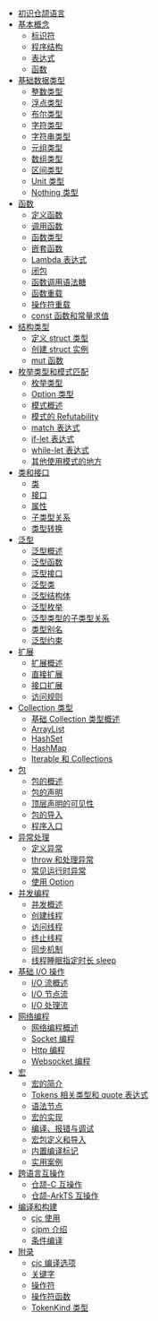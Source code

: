 - [初识仓颉语言](docs/user_manual/source_zh_cn/first_understanding/basic.md)
- [基本概念]()
  - [标识符](docs/user_manual/source_zh_cn/basic_programming_concepts/identifier.md)
  - [程序结构](docs/user_manual/source_zh_cn/basic_programming_concepts/program_structure.md)
  - [表达式](docs/user_manual/source_zh_cn/basic_programming_concepts/expression.md)
  - [函数](docs/user_manual/source_zh_cn/basic_programming_concepts/function.md)
- [基础数据类型]()
  - [整数类型](docs/user_manual/source_zh_cn/basic_data_type/integer.md)
  - [浮点类型](docs/user_manual/source_zh_cn/basic_data_type/float.md)
  - [布尔类型](docs/user_manual/source_zh_cn/basic_data_type/bool.md)
  - [字符类型](docs/user_manual/source_zh_cn/basic_data_type/characters.md)
  - [字符串类型](docs/user_manual/source_zh_cn/basic_data_type/strings.md)
  - [元组类型](docs/user_manual/source_zh_cn/basic_data_type/tuple.md)
  - [数组类型](docs/user_manual/source_zh_cn/basic_data_type/array.md)
  - [区间类型](docs/user_manual/source_zh_cn/basic_data_type/range.md)
  - [Unit 类型](docs/user_manual/source_zh_cn/basic_data_type/unit.md)
  - [Nothing 类型](docs/user_manual/source_zh_cn/basic_data_type/nothing.md)
- [函数]()
  - [定义函数](docs/user_manual/source_zh_cn/function/define_functions.md)
  - [调用函数](docs/user_manual/source_zh_cn/function/call_functions.md)
  - [函数类型](docs/user_manual/source_zh_cn/function/first_class_citizen.md)
  - [嵌套函数](docs/user_manual/source_zh_cn/function/nested_functions.md)
  - [Lambda 表达式](docs/user_manual/source_zh_cn/function/lambda.md)
  - [闭包](docs/user_manual/source_zh_cn/function/closure.md)
  - [函数调用语法糖](docs/user_manual/source_zh_cn/function/function_call_desugar.md)
  - [函数重载](docs/user_manual/source_zh_cn/function/function_overloading.md)
  - [操作符重载](docs/user_manual/source_zh_cn/function/operator_overloading.md)
  - [const 函数和常量求值](docs/user_manual/source_zh_cn/function/const_func_and_eval.md)
- [结构类型]()
  - [定义 struct 类型](docs/user_manual/source_zh_cn/struct/define_struct.md)
  - [创建 struct 实例](docs/user_manual/source_zh_cn/struct/create_instance.md)
  - [mut 函数](docs/user_manual/source_zh_cn/struct/mut.md)
- [枚举类型和模式匹配]()
  - [枚举类型](docs/user_manual/source_zh_cn/enum_and_pattern_match/enum.md)
  - [Option 类型](docs/user_manual/source_zh_cn/enum_and_pattern_match/option_type.md)
  - [模式概述](docs/user_manual/source_zh_cn/enum_and_pattern_match/pattern_overview.md)
  - [模式的 Refutability](docs/user_manual/source_zh_cn/enum_and_pattern_match/pattern_refutability.md)
  - [match 表达式](docs/user_manual/source_zh_cn/enum_and_pattern_match/match.md)
  - [if-let 表达式](docs/user_manual/source_zh_cn/enum_and_pattern_match/if_let.md)
  - [while-let 表达式](docs/user_manual/source_zh_cn/enum_and_pattern_match/while_let.md)
  - [其他使用模式的地方](docs/user_manual/source_zh_cn/enum_and_pattern_match/other.md)
- [类和接口]()
  - [类](docs/user_manual/source_zh_cn/class_and_interface/class.md)
  - [接口](docs/user_manual/source_zh_cn/class_and_interface/interface.md)
  - [属性](docs/user_manual/source_zh_cn/class_and_interface/prop.md)
  - [子类型关系](docs/user_manual/source_zh_cn/class_and_interface/subtype.md)
  - [类型转换](docs/user_manual/source_zh_cn/class_and_interface/typecast.md)
- [泛型]()
  - [泛型概述](docs/user_manual/source_zh_cn/generic/generic_overview.md)
  - [泛型函数](docs/user_manual/source_zh_cn/generic/generic_function.md)
  - [泛型接口](docs/user_manual/source_zh_cn/generic/generic_interface.md)
  - [泛型类](docs/user_manual/source_zh_cn/generic/generic_class.md)
  - [泛型结构体](docs/user_manual/source_zh_cn/generic/generic_struct.md)
  - [泛型枚举](docs/user_manual/source_zh_cn/generic/generic_enum.md)
  - [泛型类型的子类型关系](docs/user_manual/source_zh_cn/generic/generic_subtype.md)
  - [类型别名](docs/user_manual/source_zh_cn/generic/typealias.md)
  - [泛型约束](docs/user_manual/source_zh_cn/generic/generic_constraint.md)
- [扩展]()
  - [扩展概述](docs/user_manual/source_zh_cn/extension/extend_overview.md)
  - [直接扩展](docs/user_manual/source_zh_cn/extension/direct_extension.md)
  - [接口扩展](docs/user_manual/source_zh_cn/extension/interface_extension.md)
  - [访问规则](docs/user_manual/source_zh_cn/extension/access_rules.md)
- [Collection 类型]()
  - [基础 Collection 类型概述](docs/user_manual/source_zh_cn/Collections/collection_overview.md)
  - [ArrayList](docs/user_manual/source_zh_cn/Collections/collection_arraylist.md)
  - [HashSet](docs/user_manual/source_zh_cn/Collections/collection_hashset.md)
  - [HashMap](docs/user_manual/source_zh_cn/Collections/collection_hashmap.md)
  - [Iterable 和 Collections](docs/user_manual/source_zh_cn/Collections/collection_iterable_collections.md)
- [包]()
  - [包的概述](docs/user_manual/source_zh_cn/package/package_overview.md)
  - [包的声明](docs/user_manual/source_zh_cn/package/package_name.md)
  - [顶层声明的可见性](docs/user_manual/source_zh_cn/package/toplevel_access.md)
  - [包的导入](docs/user_manual/source_zh_cn/package/import.md)
  - [程序入口](docs/user_manual/source_zh_cn/package/entry.md)
- [异常处理]()
  - [定义异常](docs/user_manual/source_zh_cn/error_handle/exception_overview.md)
  - [throw 和处理异常](docs/user_manual/source_zh_cn/error_handle/handle.md)
  - [常见运行时异常](docs/user_manual/source_zh_cn/error_handle/common_runtime_exceptions.md)
  - [使用 Option](docs/user_manual/source_zh_cn/error_handle/use_option.md)
- [并发编程]()
  - [并发概述](docs/user_manual/source_zh_cn/concurrency/concurrency_overview.md)
  - [创建线程](docs/user_manual/source_zh_cn/concurrency/create_thread.md)
  - [访问线程](docs/user_manual/source_zh_cn/concurrency/use_thread.md)
  - [终止线程](docs/user_manual/source_zh_cn/concurrency/terminal_thread.md)
  - [同步机制](docs/user_manual/source_zh_cn/concurrency/sync.md)
  - [线程睡眠指定时长 sleep](docs/user_manual/source_zh_cn/concurrency/sleep.md)
- [基础 I/O 操作]()
  - [I/O 流概述](docs/user_manual/source_zh_cn/Basic_IO/basic_IO_overview.md)
  - [I/O 节点流](docs/user_manual/source_zh_cn/Basic_IO/basic_IO_source_stream.md)
  - [I/O 处理流](docs/user_manual/source_zh_cn/Basic_IO/basic_IO_process_stream.md)
- [网络编程]()
  - [网络编程概述](docs/user_manual/source_zh_cn/Net/net_overview.md)
  - [Socket 编程](docs/user_manual/source_zh_cn/Net/net_socket.md)
  - [Http 编程](docs/user_manual/source_zh_cn/Net/net_http.md)
  - [Websocket 编程](docs/user_manual/source_zh_cn/Net/net_websocket.md)
- [宏]()
  - [宏的简介](docs/user_manual/source_zh_cn/Macro/macro_introduction.md)
  - [Tokens 相关类型和 quote 表达式](docs/user_manual/source_zh_cn/Macro/Tokens_types_and_quote_expressions.md)
  - [语法节点](docs/user_manual/source_zh_cn/Macro/sytax_node.md)
  - [宏的实现](docs/user_manual/source_zh_cn/Macro/implementation_of_macros_ohos.md)
  - [编译、报错与调试](docs/user_manual/source_zh_cn/Macro/compiling_error_reporting_and_debugging_ohos.md)
  - [宏包定义和导入](docs/user_manual/source_zh_cn/Macro/defining_and_importing_macro_package.md)
  - [内置编译标记](docs/user_manual/source_zh_cn/Macro/builtin_compilation_flags.md)
  - [实用案例](docs/user_manual/source_zh_cn/Macro/pratical_case.md)
- [跨语言互操作]()
  - [仓颉-C 互操作](docs/user_manual/source_zh_cn/FFI/cangjie-c.md)
  - [仓颉-ArkTS 互操作](docs/user_manual/source_zh_cn/FFI/cangjie-arkts.md)
- [编译和构建]()
  - [cjc 使用](docs/user_manual/source_zh_cn/Compile-And-Build/cjc_usage_OHOS.md)
  - [cjpm 介绍](docs/user_manual/source_zh_cn/Compile-And-Build/cjpm_usage_OHOS.md)
  - [条件编译](docs/user_manual/source_zh_cn/Compile-And-Build/conditional_compilation.md)
- [附录]()
  - [cjc 编译选项](docs/user_manual/source_zh_cn/Appendix/compile_options_OHOS.md)
  - [关键字](docs/user_manual/source_zh_cn/Appendix/keyword.md)
  - [操作符](docs/user_manual/source_zh_cn/Appendix/operator.md)
  - [操作符函数](docs/user_manual/source_zh_cn/Appendix/operator_function.md)
  - [TokenKind 类型](docs/user_manual/source_zh_cn/Appendix/tokenkind_type.md)
